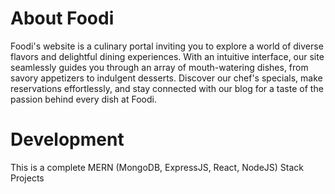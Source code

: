 # About Foodi
Foodi's website is a culinary portal inviting you to explore a world of diverse flavors and delightful dining experiences. With an intuitive interface, our site seamlessly guides you through an array of mouth-watering dishes, from savory appetizers to indulgent desserts. Discover our chef's specials, make reservations effortlessly, and stay connected with our blog for a taste of the passion behind every dish at Foodi.

# Development
This is a complete MERN (MongoDB, ExpressJS, React, NodeJS) Stack Projects
